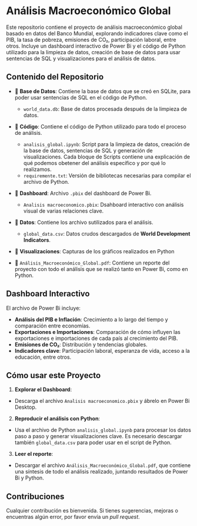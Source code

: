 # __Análisis Macroeconómico Global__
Este repositorio contiene el proyecto de análisis macroeconómico global basado en datos del Banco Mundial, explorando indicadores clave como el PIB, la tasa de pobreza, emisiones de CO₂, participación laboral, entre otros. Incluye un dashboard interactivo de Power Bi y el código de Python utilizado para la limpieza de datos, creación de base de datos para usar sentencias de SQL y visualizaciones para el análisis de datos.

## __Contenido del Repositorio__

* 📁 __Base de Datos__: Contiene la base de datos que se creó en SQLite, para poder usar sentencias de SQL en el código de Python.
  * `world_data.db`: Base de datos procesada después de la limpieza de datos.

* 📁 __Código__: Contiene el código de Python utilizado para todo el proceso de análisis.
  * `analisis_global.ipynb`: Script para la limpieza de datos, creación de la base de datos, sentencias de SQL y generación de visualizaciones. Cada bloque de Scripts contiene una explicación de qué podemos obetener del análisis específico y por qué lo realizamos.
  * `requiremente.txt`: Versión de bibliotecas necesarias para compilar el archivo de Python.

* 📁 __Dashboard__: Archivo `.pbix` del dashboard de Power Bi.
  * `Analisis macroeconomico.pbix`: Dsahboard interactivo con análisis visual de varias relaciones clave.

* 📁 __Datos__: Contiene los archivo sutilizados para el análisis.
  * `global_data.csv`: Datos crudos descargados de __World Development Indicators__.

* 📁 __Visualizaciones__: Capturas de los gráficos realizados en Python

* 📄 `Análisis_Macroeconómico_Global.pdf`: Contiene un reporte del proyecto con todo el análisis que se realizó tanto en Power Bi, como en Python.


## __Dashboard Interactivo__
El archivo de Power Bi incluye:

* __Análisis del PIB e Inflación__: Crecimiento a lo largo del tiempo y comparación entre economías.
* __Exportaciones e Importaciones__: Comparación de cómo influyen las exportaciones e importaciones de cada país al crecimiento del PIB.
* __Emisiones de CO₂__: Distribución y tendencias globales.
* __Indicadores clave__: Participación laboral, esperanza de vida, acceso a la educación, entre otros.

## __Cómo usar este Proyecto__

1. __Explorar el Dashboard__:
  * Descarga el archivo `Analisis macroeconomico.pbix` y ábrelo en Power Bi Desktop.
2.  __Reproducir el análisis con Python__:
  * Usa el archivo de Python `analisis_global.ipynb` para procesar los datos paso a paso y generar visualizaciones clave. Es necesario descargar también `global_data.csv` para poder usar en el script de Python.
3. __Leer el reporte__:
  * Descargar el archivo `Análisis_Macroeconómico_Global.pdf`, que contiene una síntesis de todo el análisis realizado, juntando resultados de Power Bi y Python.


## __Contribuciones__
Cualquier contribución es bienvenida. Si tienes sugerencias, mejoras o encuentras algún error, por favor envía un _pull request_.
